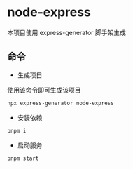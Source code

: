 # node-express

本项目使用 express-generator 脚手架生成

## 命令

- 生成项目

使用该命令即可生成该项目

```sh
npx express-generator node-express
```

- 安装依赖

```sh
pnpm i
```

- 启动服务

```sh
pnpm start
```
